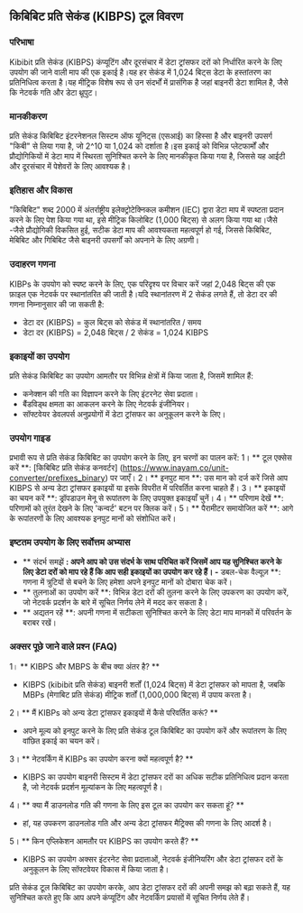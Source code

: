 ## किबिबिट प्रति सेकंड (KIBPS) टूल विवरण

### परिभाषा
Kibibit प्रति सेकंड (KIBPS) कंप्यूटिंग और दूरसंचार में डेटा ट्रांसफर दरों को निर्धारित करने के लिए उपयोग की जाने वाली माप की एक इकाई है।यह हर सेकंड में 1,024 बिट्स डेटा के हस्तांतरण का प्रतिनिधित्व करता है।यह मीट्रिक विशेष रूप से उन संदर्भों में प्रासंगिक है जहां बाइनरी डेटा शामिल है, जैसे कि नेटवर्क गति और डेटा थ्रूपुट।

### मानकीकरण
प्रति सेकंड किबिबिट इंटरनेशनल सिस्टम ऑफ यूनिट्स (एसआई) का हिस्सा है और बाइनरी उपसर्ग "किबी" से लिया गया है, जो 2^10 या 1,024 को दर्शाता है।इस इकाई को विभिन्न प्लेटफार्मों और प्रौद्योगिकियों में डेटा माप में स्थिरता सुनिश्चित करने के लिए मानकीकृत किया गया है, जिससे यह आईटी और दूरसंचार में पेशेवरों के लिए आवश्यक है।

### इतिहास और विकास
"किबिबिट" शब्द 2000 में अंतर्राष्ट्रीय इलेक्ट्रोटेक्निकल कमीशन (IEC) द्वारा डेटा माप में स्पष्टता प्रदान करने के लिए पेश किया गया था, इसे मीट्रिक किलोबिट (1,000 बिट्स) से अलग किया गया था।जैसे -जैसे प्रौद्योगिकी विकसित हुई, सटीक डेटा माप की आवश्यकता महत्वपूर्ण हो गई, जिससे किबिबिट, मेबिबिट और गिबिबिट जैसे बाइनरी उपसर्गों को अपनाने के लिए अग्रणी।

### उदाहरण गणना
KIBPs के उपयोग को स्पष्ट करने के लिए, एक परिदृश्य पर विचार करें जहां 2,048 बिट्स की एक फ़ाइल एक नेटवर्क पर स्थानांतरित की जाती है।यदि स्थानांतरण में 2 सेकंड लगते हैं, तो डेटा दर की गणना निम्नानुसार की जा सकती है:
- डेटा दर (KIBPS) = कुल बिट्स को सेकंड में स्थानांतरित / समय
- डेटा दर (KIBPS) = 2,048 बिट्स / 2 सेकंड = 1,024 KIBPS

### इकाइयों का उपयोग
प्रति सेकंड किबिबिट का उपयोग आमतौर पर विभिन्न क्षेत्रों में किया जाता है, जिसमें शामिल हैं:
- कनेक्शन की गति का विज्ञापन करने के लिए इंटरनेट सेवा प्रदाता।
- बैंडविड्थ क्षमता का आकलन करने के लिए नेटवर्क इंजीनियर।
- सॉफ्टवेयर डेवलपर्स अनुप्रयोगों में डेटा ट्रांसफर का अनुकूलन करने के लिए।

### उपयोग गाइड
प्रभावी रूप से प्रति सेकंड किबिबिट का उपयोग करने के लिए, इन चरणों का पालन करें:
1। ** टूल एक्सेस करें **: [किबिबिट प्रति सेकंड कनवर्टर] (https://www.inayam.co/unit-converter/prefixes_binary) पर जाएँ।
2। ** इनपुट मान **: उस मान को दर्ज करें जिसे आप KIBPS से अन्य डेटा ट्रांसफर इकाइयों या इसके विपरीत में परिवर्तित करना चाहते हैं।
3। ** इकाइयों का चयन करें **: ड्रॉपडाउन मेनू से रूपांतरण के लिए उपयुक्त इकाइयाँ चुनें।
4। ** परिणाम देखें **: परिणामों को तुरंत देखने के लिए 'कन्वर्ट' बटन पर क्लिक करें।
5। ** पैरामीटर समायोजित करें **: आगे के रूपांतरणों के लिए आवश्यक इनपुट मानों को संशोधित करें।

### इष्टतम उपयोग के लिए सर्वोत्तम अभ्यास
- ** संदर्भ समझें **: अपने आप को उस संदर्भ के साथ परिचित करें जिसमें आप यह सुनिश्चित करने के लिए डेटा दरों को माप रहे हैं कि आप सही इकाइयों का उपयोग कर रहे हैं।
-** डबल-चेक वैल्यूज़ **: गणना में त्रुटियों से बचने के लिए हमेशा अपने इनपुट मानों को दोबारा चेक करें।
- ** तुलनाओं का उपयोग करें **: विभिन्न डेटा दरों की तुलना करने के लिए उपकरण का उपयोग करें, जो नेटवर्क प्रदर्शन के बारे में सूचित निर्णय लेने में मदद कर सकता है।
- ** अद्यतन रहें **: अपनी गणना में सटीकता सुनिश्चित करने के लिए डेटा माप मानकों में परिवर्तन के बराबर रखें।

### अक्सर पूछे जाने वाले प्रश्न (FAQ)

1। ** KIBPS और MBPS के बीच क्या अंतर है? **
- KIBPS (kibibit प्रति सेकंड) बाइनरी शर्तों (1,024 बिट्स) में डेटा ट्रांसफर को मापता है, जबकि MBPs (मेगाबिट प्रति सेकंड) मीट्रिक शर्तों (1,000,000 बिट्स) में उपाय करता है।

2। ** मैं KIBPs को अन्य डेटा ट्रांसफर इकाइयों में कैसे परिवर्तित करूं? **
- अपने मूल्य को इनपुट करने के लिए प्रति सेकंड टूल किबिबिट का उपयोग करें और रूपांतरण के लिए वांछित इकाई का चयन करें।

3। ** नेटवर्किंग में KIBPs का उपयोग करना क्यों महत्वपूर्ण है? **
- KIBPS का उपयोग बाइनरी सिस्टम में डेटा ट्रांसफर दरों का अधिक सटीक प्रतिनिधित्व प्रदान करता है, जो नेटवर्क प्रदर्शन मूल्यांकन के लिए महत्वपूर्ण है।

4। ** क्या मैं डाउनलोड गति की गणना के लिए इस टूल का उपयोग कर सकता हूं? **
- हां, यह उपकरण डाउनलोड गति और अन्य डेटा ट्रांसफर मैट्रिक्स की गणना के लिए आदर्श है।

5। ** किन एप्लिकेशन आमतौर पर KIBPS का उपयोग करते हैं? **
- KIBPS का उपयोग अक्सर इंटरनेट सेवा प्रदाताओं, नेटवर्क इंजीनियरिंग और डेटा ट्रांसफर दरों के अनुकूलन के लिए सॉफ्टवेयर विकास में किया जाता है।

प्रति सेकंड टूल किबिबिट का उपयोग करके, आप डेटा ट्रांसफर दरों की अपनी समझ को बढ़ा सकते हैं, यह सुनिश्चित करते हुए कि आप अपने कंप्यूटिंग और नेटवर्किंग प्रयासों में सूचित निर्णय लेते हैं।